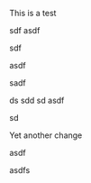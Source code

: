 This is a test


sdf
asdf


sdf

asdf


sadf

ds
sdd
sd
asdf

sd


Yet another change  


asdf

asdfs
